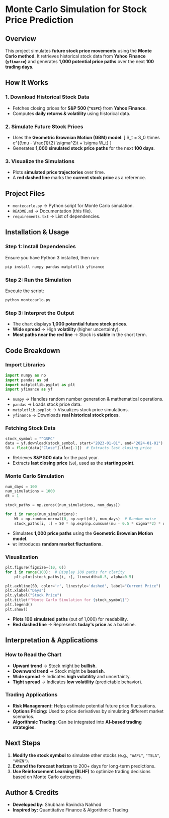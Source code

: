 # Monte Carlo Simulation for Stock Price Prediction

## Overview
This project simulates **future stock price movements** using the **Monte Carlo method**. It retrieves historical stock data from **Yahoo Finance (`yfinance`)** and generates **1,000 potential price paths** over the next **100 trading days**.

## How It Works
### 1. **Download Historical Stock Data**
- Fetches closing prices for **S&P 500 (`^GSPC`)** from **Yahoo Finance**.
- Computes **daily returns & volatility** using historical data.

### 2. **Simulate Future Stock Prices**
- Uses the **Geometric Brownian Motion (GBM) model**:
  \[
  S_t = S_0 \times e^{(\mu - \frac{1}{2} \sigma^2)t + \sigma W_t}
  \]
- Generates **1,000 simulated stock price paths** for the next **100 days**.

### 3. **Visualize the Simulations**
- Plots **simulated price trajectories** over time.
- A **red dashed line** marks the **current stock price** as a reference.

## Project Files
- `montecarlo.py` → Python script for Monte Carlo simulation.
- `README.md` → Documentation (this file).
- `requirements.txt` → List of dependencies.

## Installation & Usage
### Step 1: Install Dependencies
Ensure you have Python 3 installed, then run:
```bash
pip install numpy pandas matplotlib yfinance
```

### Step 2: Run the Simulation
Execute the script:
```bash
python montecarlo.py
```

### Step 3: Interpret the Output
- The chart displays **1,000 potential future stock prices**.
- **Wide spread** → High **volatility** (higher uncertainty).
- **Most paths near the red line** → Stock is **stable** in the short term.

## Code Breakdown
### **Import Libraries**
```python
import numpy as np
import pandas as pd
import matplotlib.pyplot as plt
import yfinance as yf
```
- `numpy` → Handles random number generation & mathematical operations.
- `pandas` → Loads stock price data.
- `matplotlib.pyplot` → Visualizes stock price simulations.
- `yfinance` → Downloads **real historical stock prices**.

### **Fetching Stock Data**
```python
stock_symbol = "^GSPC"
data = yf.download(stock_symbol, start="2023-01-01", end="2024-01-01")
S0 = float(data["Close"].iloc[-1])  # Extracts last closing price
```
- Retrieves **S&P 500 data** for the past year.
- Extracts **last closing price** (`S0`), used as the **starting point**.

### **Monte Carlo Simulation**
```python
num_days = 100
num_simulations = 1000
dt = 1

stock_paths = np.zeros((num_simulations, num_days))

for i in range(num_simulations):
    Wt = np.random.normal(0, np.sqrt(dt), num_days)  # Random noise
    stock_paths[i, :] = S0 * np.exp(np.cumsum((mu - 0.5 * sigma**2) * dt + sigma * Wt))
```
- Simulates **1,000 price paths** using the **Geometric Brownian Motion model**.
- `Wt` introduces **random market fluctuations**.

### **Visualization**
```python
plt.figure(figsize=(10, 6))
for i in range(100):  # Display 100 paths for clarity
    plt.plot(stock_paths[i, :], linewidth=0.5, alpha=0.5)

plt.axhline(S0, color='r', linestyle='dashed', label="Current Price")
plt.xlabel("Days")
plt.ylabel("Stock Price")
plt.title(f"Monte Carlo Simulation for {stock_symbol}")
plt.legend()
plt.show()
```
- **Plots 100 simulated paths** (out of 1,000) for readability.
- **Red dashed line** → Represents **today's price** as a baseline.

## Interpretation & Applications
### How to Read the Chart
- **Upward trend** → Stock might be **bullish**.
- **Downward trend** → Stock might be **bearish**.
- **Wide spread** → Indicates **high volatility** and uncertainty.
- **Tight spread** → Indicates **low volatility** (predictable behavior).

### Trading Applications
- **Risk Management:** Helps estimate potential future price fluctuations.
- **Options Pricing:** Used to price derivatives by simulating different market scenarios.
- **Algorithmic Trading:** Can be integrated into **AI-based trading strategies**.

## Next Steps
1. **Modify the stock symbol** to simulate other stocks (e.g., `"AAPL"`, `"TSLA"`, `"AMZN"`).
2. **Extend the forecast horizon** to 200+ days for long-term predictions.
3. **Use Reinforcement Learning (RLHF)** to optimize trading decisions based on Monte Carlo outcomes.

## Author & Credits
- **Developed by:** Shubham Ravindra Nakhod  
- **Inspired by:** Quantitative Finance & Algorithmic Trading


